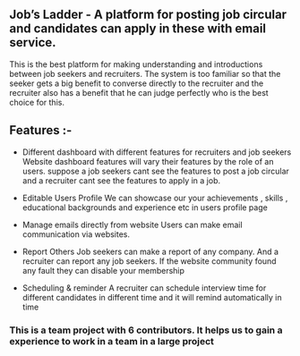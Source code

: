 ## Job’s Ladder - A platform for posting job circular and candidates can apply in these with email service.

This is the best platform for making understanding and introductions between job seekers and recruiters. The system is too familiar so that the seeker gets a big benefit to converse directly to the recruiter and the recruiter also has a benefit that he can judge perfectly who is the best choice for this.

## Features :-

- Different dashboard with different features for recruiters and job seekers
  Website dashboard features will vary their features by the role of an users. suppose a job seekers cant see the features to post a job circular and a recruiter cant see the features to apply in a job.

- Editable Users Profile
  We can showcase our your achievements , skills , educational backgrounds and experience etc in users profile page

- Manage emails directly from website
  Users can make email communication via websites.

- Report Others
  Job seekers can make a report of any company. And a recruiter can report any job seekers. If the website community found any fault they can disable your membership

- Scheduling & reminder
  A recruiter can schedule interview time for different candidates in different time and it will remind automatically in time

### This is a team project with 6 contributors. It helps us to gain a experience to work in a team in a large project
